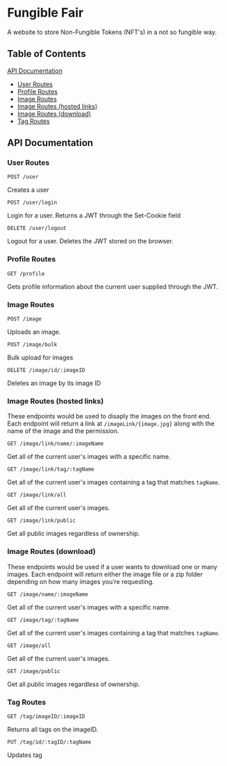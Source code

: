 # Fungible Fair

A website to store Non-Fungible Tokens (NFT's) in a not so fungible way.

## Table of Contents

[API Documentation](#api-documentation)

- [User Routes](#user-routes)
- [Profile Routes](#profile-routes)
- [Image Routes](#image-routes)
- [Image Routes (hosted links)](#image-routes-hosted-links)
- [Image Routes (download)](#image-routes-download)
- [Tag Routes](#tag-routes)

## API Documentation

### User Routes

`POST /user`

Creates a user

`POST /user/login`

Login for a user. Returns a JWT through the Set-Cookie field

`DELETE /user/logout`

Logout for a user. Deletes the JWT stored on the browser.

### Profile Routes

`GET /profile`

Gets profile information about the current user supplied through the JWT.

### Image Routes

`POST /image`

Uploads an image.

`POST /image/bulk`

Bulk upload for images

`DELETE /image/id/:imageID`

Deletes an image by its image ID

### Image Routes (hosted links)

These endpoints would be used to disaply the images on the front end. Each endpoint will return a link at `/imageLink/{image.jpg}` along with the name of the image and the permission.

`GET /image/link/name/:imageName`

Get all of the current user's images with a specific name.

`GET /image/link/tag/:tagName`

Get all of the current user's images containing a tag that matches `tagName`.

`GET /image/link/all`

Get all of the current user's images.

`GET /image/link/public`

Get all public images regardless of ownership.

### Image Routes (download)

These endpoints would be used if a user wants to download one or many images. Each endpoint will return either the image file or a zip folder depending on how many images you’re requesting.

`GET /image/name/:imageName`

Get all of the current user's images with a specific name.

`GET /image/tag/:tagName`

Get all of the current user's images containing a tag that matches `tagName`.

`GET /image/all`

Get all of the current user's images.

`GET /image/public`

Get all public images regardless of ownership.

### Tag Routes

`GET /tag/imageID/:imageID`

Returns all tags on the imageID.

`PUT /tag/id/:tagID/:tagName`

Updates tag
